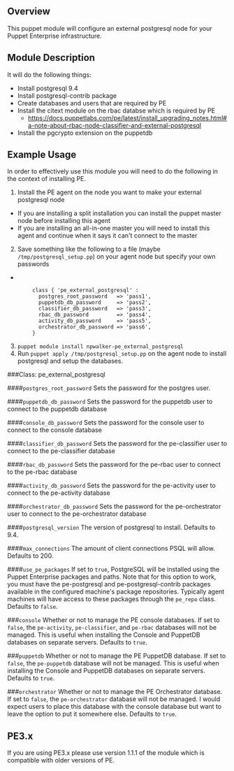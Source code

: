 Overview
--------

This puppet module will configure an external postgresql node for your Puppet Enterprise infrastructure.

Module Description
------------------

It will do the following things:
 - Install postgresql 9.4
 - Install postgresql-contrib package
 - Create databases and users that are required by PE
 - Install the citext module on the rbac databse which is required by PE
   - https://docs.puppetlabs.com/pe/latest/install_upgrading_notes.html#a-note-about-rbac-node-classifier-and-external-postgresql
 - Install the pgcrypto extension on the puppetdb

Example Usage
------------

In order to effectively use this module you will need to do the following in the context of installing PE.

1. Install the PE agent on the node you want to make your external postgresql node
 - If you are installing a split installation you can install the puppet master node before installing this agent
 - If you are installing an all-in-one master you will need to install this agent and continue when it says it can't connect to the master
2. Save something like the following to a file (maybe `/tmp/postgresql_setup.pp`) on your agent node but specify your own passwords
 - 
		
			class { 'pe_external_postgresql' :
			  postgres_root_password   => 'pass1',
			  puppetdb_db_password     => 'pass2',
			  classifier_db_password   => 'pass3',
			  rbac_db_password         => 'pass4',
			  activity_db_password     => 'pass5',
			  orchestrator_db_password => 'pass6',
			}
		

3. `puppet module install npwalker-pe_external_postgresql`
4. Run `puppet apply /tmp/postgresql_setup.pp` on the agent node to install postgresql and setup the databases.

###Class: pe_external_postgresql

####`postgres_root_password`
Sets the password for the postgres user.

####`puppetdb_db_password`
Sets the password for the puppetdb user to connect to the puppetdb database 

####`console_db_password`
Sets the password for the console user to connect to the console database

####`classifier_db_password`
Sets the password for the pe-classifier user to connect to the pe-classifier database

####`rbac_db_password`
Sets the password for the pe-rbac user to connect to the pe-rbac database

####`activity_db_password`
Sets the password for the pe-activity user to connect to the pe-activity database

####`orchestrator_db_password`
Sets the password for the pe-orchestrator user to connect to the pe-orchestrator database

####`postgresql_version`
The version of postgresql to install.  Defaults to 9.4.

####`max_connections`
The amount of client connections PSQL will allow. Defaults to 200.

####`use_pe_packages`
If set to `true`, PostgreSQL will be installed using the Puppet Enterprise
packages and paths. Note that for this option to work, you must have the
pe-postgresql and pe-postgresql-contrib packages available in the configured
machine's package repositories. Typically agent machines will have access to
these packages through the `pe_repo` class. Defaults to `false`.

###`console`
Whether or not to manage the PE console databases. If set to `false`, the
`pe-activity`, `pe-classifier`, and `pe-rbac` databases will
not be managed. This is useful when installing the Console and PuppetDB
databases on separate servers. Defaults to `true`.

###`puppetdb`
Whether or not to manage the PE PuppetDB database. If set to `false`, the
`pe-puppetdb` database will not be managed. This is useful when installing the
Console and PuppetDB databases on separate servers. Defaults to `true`.

###`orchestrator`
Whether or not to manage the PE Orchestrator database. If set to `false`, the
`pe-orchestrator` database will not be managed. I would expect users to place
this database with the console database but want to leave the option to put it
somewhere else.  Defaults to `true`.

PE3.x
------

If you are using PE3.x please use version 1.1.1 of the module which is compatible
with older versions of PE.
